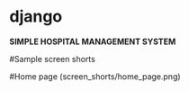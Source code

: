 # django
**SIMPLE HOSPITAL MANAGEMENT SYSTEM**

#Sample screen shorts

#Home page
(screen_shorts/home_page.png)
